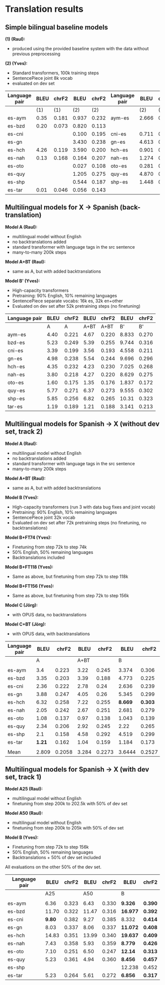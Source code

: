 # Translation results

## Simple bilingual baseline models

**(1) (Raul):**
- produced using the provided baseline system with the data without previous preprocessing

**(2) (Yves):**
- Standard transformers, 100k training steps
- SentencePiece joint 8k vocab
- evaluated on dev set

| Language pair | BLEU  | chrF2  | BLEU  | chrF2 | Language pair | BLEU  | chrF2 |
| ------------- | ----- | ------ | ----- | ----- | ------------- | ----- | ----- |
|               | (1)   | (1)    | (2)   | (2)   |               | (2)   | (2)   |
| es-aym        | 0.35  | 0.181 	| 0.937 | 0.232 | aym-es        | 2.666 | 0.211 |
| es-bzd        | 0.20  | 0.073 	| 0.820 | 0.113 |               |       |       |
| es-cni        |       |        | 0.100 | 0.195 | cni-es        | 0.711 | 0.159 |
| es-gn         |       |        | 3.430 | 0.238 | gn-es         | 4.613 | 0.237 |
| es-hch        | 4.26  | 0.119 	| 3.590 | 0.200 | hch-es        | 0.901 | 0.174 |
| es-nah        | 0.13  | 0.168 	| 0.164 | 0.207 | nah-es        | 1.274 | 0.170 |
| es-oto        |       |        | 0.027 | 0.108 | oto-es        | 0.281 | 0.147 |
| es-quy        |       |        | 1.205 | 0.275 | quy-es        | 4.870 | 0.250 |
| es-shp        |       |        | 0.544 | 0.187 | shp-es        | 1.448 | 0.165 |
| es-tar        | 0.01  | 0.046 	| 0.056 | 0.143 |               |       |       |


## Multilingual models for X -> Spanish (back-translation)

**Model A (Raul):**
- multilingual model without English
- no backtranslations added
- standard transformer with language tags in the src sentence
- many-to-many 200k steps

**Model A+BT (Raul):**
- same as A, but with added backtranslations

**Model B' (Yves):**
- High-capacity transformers
- Pretraining: 90% English, 10% remaining languages
- SentencePiece separate vocabs: 16k es, 32k en+other
- Evaluated on dev set after 52k pretraining steps (no finetuning)

| Language pair | BLEU | chrF2 | BLEU | chrF2 | BLEU  | chrF2 |
| ------------- | ---- | ----- | ---- | ----- | ----- | ----- |
|               | A    | A     | A+BT | A+BT  | B'    | B'    |
| aym-es        | 4.40 | 0.221 | 4.67 | 0.220 | 8.833	| 0.270	|
| bzd-es        | 5.23 | 0.249 | 5.39 | 0.255 | 9.744	| 0.316	|
| cni-es        | 3.39 | 0.199 | 3.56 | 0.193 | 4.558	| 0.211	|
| gn-es         | 4.98 | 0.238 | 5.54 | 0.244 | 9.696	| 0.296	|
| hch-es        | 4.35 | 0.232 | 4.23 | 0.230 | 7.025	| 0.268	|
| nah-es        | 3.80 | 0.218 | 4.27 | 0.220 | 8.629	| 0.275	|
| oto-es        | 1.60 | 0.175 | 1.35 | 0.176 | 1.837	| 0.172	|
| quy-es        | 5.77 | 0.271 | 6.37 | 0.273 | 9.555	| 0.302	|
| shp-es        | 5.85 | 0.256 | 6.82 | 0.265 | 10.31	| 0.323	|
| tar-es        | 1.19 | 0.189 | 1.21 | 0.188 | 3.141	| 0.213	|


## Multilingual models for Spanish -> X (without dev set, track 2)

**Model A (Raul):**
- multilingual model without English
- no backtranslations added
- standard transformer with language tags in the src sentence
- many-to-many 200k steps

**Model A+BT (Raul):**
- same as A, but with added backtranslations

**Model B (Yves):**
- High-capacity transformers (run 3 with data bug fixes and joint vocab)
- Pretraining: 90% English, 10% remaining languages
- SentencePiece joint 32k vocab
- Evaluated on dev set after 72k pretraining steps (no finetuning, no backtranslations)

**Model B+FT74 (Yves):**
- Finetuning from step 72k to step 74k
- 50% English, 50% remaining languages
- Backtranslations included

**Model B+FT118 (Yves):**
- Same as above, but finetuning from step 72k to step 118k

**Model B+FT156 (Yves):**
- Same as above, but finetuning from step 72k to step 156k

**Model C (Jörg):**
- with OPUS data, no backtranslations

**Model C+BT (Jörg):**
- with OPUS data, with backtranslations

| Language pair | BLEU | chrF2 | BLEU | chrF2 | BLEU | chrF2 | BLEU | chrF2 | BLEU | chrF2 | BLEU | chrF2 | BLEU | chrF2 | BLEU | chrF2 |
| ------------- | ---- | ----- | ---- | ----- | ---- | ----- | ---- | ----- | ---- | ----- | ---- | ----- | ---- | ----- | ---- | ----- |
|  | A | | A+BT |  | B |  | B+FT74 |  | B+FT118 |  | B+FT150 |  | C |  | C+BT |  |
|  |  |  |  |  |  |  |  |  |  |  |  |  |  |  |  |  |
| es-aym | 3.4 | 0.223 | 3.22 | 0.245 | 3.374 | 0.306 | 4.442 | 0.322 | **4.524** | **0.327** | 4.207 | 0.324 | 2.9 | 0.291 | 3.6 | 0.295 |
| es-bzd | 3.35 | 0.203 | 3.39 | 0.188 | 4.773 | 0.225 | 5.169 | 0.232 | 5.115 | 0.233 | **5.274** | **0.238** | 3.1 | 0.183 | 3.4 | 0.183 |
| es-cni | 2.36 | 0.222 | 2.78 | 0.24 | 2.636 | 0.239 | **2.967** | 0.255 | 2.473 | 0.255 | 2.73 | 0.268 | 1.4 | 0.25 | 1.8 | **0.271** |
| es-gn | 3.88 | 0.247 | 4.05 | 0.26 | 5.345 | 0.299 | 5.096 | 0.299 | **5.449** | **0.311** | 5.424 | **0.311** | 2.8 | 0.258 | 3.7 | 0.278 |
| es-hch | 6.32 | 0.258 | 7.22 | 0.255 | **8.669** | **0.303** | 6.582 | 0.29 | 6.398 | 0.289 | 7.325 | 0.299 | 7.3 | 0.267 | 7 | 0.267 |
| es-nah | 2.05 | 0.242 | 2.67 | 0.251 | 2.681 | 0.279 | **3.471** | **0.298** | 3.051 | 0.284 | 2.927 | 0.273 | 1.6 | 0.26 | 2.6 | 0.237 |
| es-oto | 1.08 | 0.137 | 0.97 | 0.138 | 1.043 | 0.139 | 1.104 | 0.142 | **1.143** | **0.147** | 1.022 | 0.146 | 0.3 | 0.12 | 0.5 | 0.129 |
| es-quy | 2.34 | 0.206 | 2.92 | 0.245 | 2.22 | 0.265 | **3.889** | **0.338** | 3.479 | 0.326 | 3.462 | 0.316 | 2.1 | 0.285 | 2.8 | 0.303 |
| es-shp | 2.1 | 0.158 | 4.58 | 0.292 | 4.519 | 0.299 | 4.69 | 0.259 | **5.627** | **0.317** | 5.402 | **0.317** | 1.6 | 0.182 | 3.3 | 0.241 |
| es-tar | **1.21** | 0.162 | 1.04 | 0.159 | 1.184 | 0.173 | 1.092 | 0.185 | 1.551 | **0.196** | 1.138 | 0.19 | 0.4 | 0.175 | 0.9 | 0.181 |
|  |  |  |  |  |  |  |  |  |  |  |  |  |  |  |  |  |
| Mean | 2.809 | 0.2058 | 3.284 | 0.2273 | 3.6444 | 0.2527 | 3.8502 | 0.262 | 3.881 | **0.2685** | **3.8911** | 0.2682 | 2.35 | 0.2271 | 2.96 | 0.2385 |


## Multilingual models for Spanish -> X (with dev set, track 1)

**Model A25 (Raul):**
- multilingual model without English
- finetuning from step 200k to 202.5k with 50% of dev set

**Model A50 (Raul):**
- multilingual model without English
- finetuning from step 200k to 205k with 50% of dev set

**Model B (Yves):**
- Finetuning from step 72k to step 156k
- 50% English, 50% remaining languages
- Backtranslations + 50% of dev set included

All evaluations on the other 50% of the dev set.

| Language pair | BLEU | chrF2 | BLEU | chrF2 | BLEU | chrF2 |
| ------------- | ---- | ----- | ---- | ----- | ---- | ----- |
|  | A25 | | A50 |  | B |  |
|  |  |  |  |  |  |  |
| es-aym | 6.36 | 0.323 | 6.43 | 0.330 | **9.326** | **0.390** |
| es-bzd | 11.70 | 0.322 | 11.47 | 0.316 | **16.977** | **0.392** |
| es-cni | **9.80** | 0.382 | 9.27 | 0.385 | 8.332 | **0.414** |
| es-gn | 8.03 | 0.337 | 8.06 | 0.337 | **11.072** | **0.408** |
| es-hch | 14.83 | 0.351 | 13.99 | 0.340 | **19.637** | **0.409** |
| es-nah | 7.43 | 0.358 | 5.93 | 0.359 | **8.779** | **0.426** |
| es-oto | 7.10 | 0.251 | 6.50 | 0.247 | **12.14** | **0.313** |
| es-quy | 5.23 | 0.361 | 4.94 | 0.360 | **8.456** | **0.457** |
| es-shp |      |       |      |       | 12.238 | 0.452 |
| es-tar | 5.23 | 0.264 | 5.61 | 0.272 | **6.856** | **0.317** |
